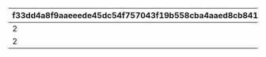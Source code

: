 |f33dd4a8f9aaeeede45dc54f757043f19b558cba4aaed8cb84115cebf431cf1e|8581850ad81bac632023e7da8c12bf8eac773895b6cda73a75af911c1e54568a|29eabb59af8beecddd610b67d873fff60a2c49760c4bf9d64b89a9ee97822a74|7462fc4becf26daeb0dba46f03b411c85c15ae3a53ff5d613d7e8ac5556850f9|eccb6dd0d730eebd771adc05c012b3d30d0de61cf09d8e4f759c6040e55abac7|fe619c357bd72e1f34367aece86aa646c7f92fc4e592c14eab787d7b093e3199|9212ff404fc66300eceb4be74d561bdb217838fddf3457d663760bc34cd375c1|5959aceffefbe6c7036f4fb34a0bc10dbfe42b8103e7e26cbc1b480e004cf8bf|53a28a84bbe9778e80329b974307605973fc3f30d2a0f880b5169df8580e3f3f|d3044f99226e9f76e84872a37b1db91475e196a710d926fb8d81ed542b859f9a|
| --- | --- | --- | --- | --- | --- | --- | --- | --- | --- |
|2|1|0|6|100|0|2|4|0|101|
|2|2|1|6|100|1|2|10|200|101|